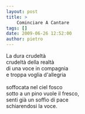 ```yaml
---
layout: post
title: >
    Cominciare A Cantare
tags: []
date: 2009-06-26 12:52:00
author: pietro
---
```

La dura crudeltà<br/>crudeltà della realtà<br/>di una voce in compagnia<br/>e troppa voglia d'allegria<br/><br/>soffocata nel ciel fosco<br/>sotto a un pino vuole il fresco,<br/>senti già un soffio di pace<br/>schiarendosi la voce.
